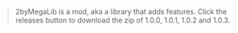 > 2byMegaLib is a mod, aka a library that adds features.
> Click the releases button to download the zip of 1.0.0, 1.0.1, 1.0.2 and 1.0.3.
